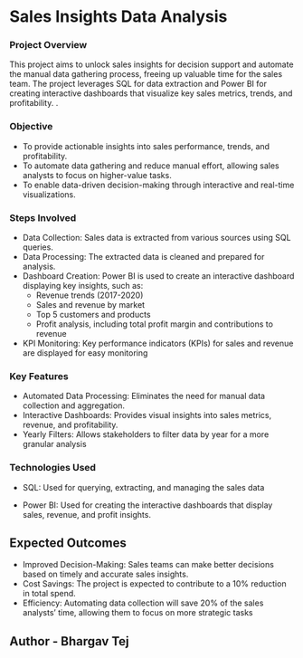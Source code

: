 # Sales Insights Data Analysis

### Project Overview

This project aims to unlock sales insights for decision support and automate the manual data gathering process, freeing up valuable time for the sales team. 
The project leverages SQL for data extraction and Power BI for creating interactive dashboards that visualize key sales metrics, trends, and profitability.
.

### Objective
  - To provide actionable insights into sales performance, trends, and profitability.
  - To automate data gathering and reduce manual effort, allowing sales analysts to focus on higher-value tasks.
  - To enable data-driven decision-making through interactive and real-time visualizations.



### Steps Involved

- Data Collection: Sales data is extracted from various sources using SQL queries.
- Data Processing: The extracted data is cleaned and prepared for analysis.
- Dashboard Creation: Power BI is used to create an interactive dashboard displaying key insights, such as:
  - Revenue trends (2017-2020)
  - Sales and revenue by market
  - Top 5 customers and products
  - Profit analysis, including total profit margin and contributions to revenue
- KPI Monitoring: Key performance indicators (KPIs) for sales and revenue are displayed for easy monitoring

### Key Features

 - Automated Data Processing: Eliminates the need for manual data collection and aggregation.
 - Interactive Dashboards: Provides visual insights into sales metrics, revenue, and profitability.
 - Yearly Filters: Allows stakeholders to filter data by year for a more granular analysis

### Technologies Used

- SQL: Used for querying, extracting, and managing the sales data

- Power BI: Used for creating the interactive dashboards that display sales, revenue, and profit insights.

## Expected Outcomes 
  - Improved Decision-Making: Sales teams can make better decisions based on timely and accurate sales insights.
  - Cost Savings: The project is expected to contribute to a 10% reduction in total spend.
  - Efficiency: Automating data collection will save 20% of the sales analysts’ time, allowing them to focus on more strategic tasks
## Author   - Bhargav Tej
